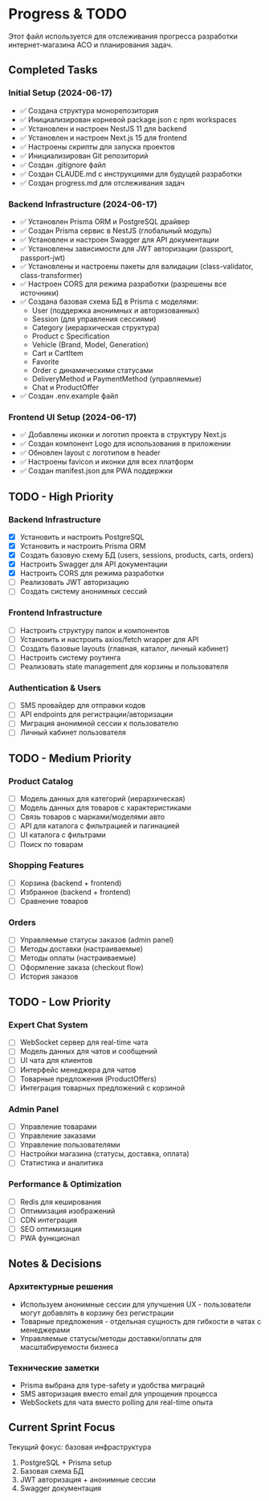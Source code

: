 # Progress & TODO

Этот файл используется для отслеживания прогресса разработки интернет-магазина АСО и планирования задач.

## Completed Tasks

### Initial Setup (2024-06-17)
- ✅ Создана структура монорепозитория
- ✅ Инициализирован корневой package.json с npm workspaces
- ✅ Установлен и настроен NestJS 11 для backend
- ✅ Установлен и настроен Next.js 15 для frontend  
- ✅ Настроены скрипты для запуска проектов
- ✅ Инициализирован Git репозиторий
- ✅ Создан .gitignore файл
- ✅ Создан CLAUDE.md с инструкциями для будущей разработки
- ✅ Создан progress.md для отслеживания задач

### Backend Infrastructure (2024-06-17)
- ✅ Установлен Prisma ORM и PostgreSQL драйвер
- ✅ Создан Prisma сервис в NestJS (глобальный модуль)
- ✅ Установлен и настроен Swagger для API документации
- ✅ Установлены зависимости для JWT авторизации (passport, passport-jwt)
- ✅ Установлены и настроены пакеты для валидации (class-validator, class-transformer)
- ✅ Настроен CORS для режима разработки (разрешены все источники)
- ✅ Создана базовая схема БД в Prisma с моделями:
  - User (поддержка анонимных и авторизованных)
  - Session (для управления сессиями)
  - Category (иерархическая структура)
  - Product с Specification
  - Vehicle (Brand, Model, Generation)
  - Cart и CartItem
  - Favorite
  - Order с динамическими статусами
  - DeliveryMethod и PaymentMethod (управляемые)
  - Chat и ProductOffer
- ✅ Создан .env.example файл

### Frontend UI Setup (2024-06-17)
- ✅ Добавлены иконки и логотип проекта в структуру Next.js
- ✅ Создан компонент Logo для использования в приложении
- ✅ Обновлен layout с логотипом в header
- ✅ Настроены favicon и иконки для всех платформ
- ✅ Создан manifest.json для PWA поддержки

## TODO - High Priority

### Backend Infrastructure
- [x] Установить и настроить PostgreSQL
- [x] Установить и настроить Prisma ORM
- [x] Создать базовую схему БД (users, sessions, products, carts, orders)
- [x] Настроить Swagger для API документации
- [x] Настроить CORS для режима разработки
- [ ] Реализовать JWT авторизацию
- [ ] Создать систему анонимных сессий

### Frontend Infrastructure
- [ ] Настроить структуру папок и компонентов
- [ ] Установить и настроить axios/fetch wrapper для API
- [ ] Создать базовые layouts (главная, каталог, личный кабинет)
- [ ] Настроить систему роутинга
- [ ] Реализовать state management для корзины и пользователя

### Authentication & Users
- [ ] SMS провайдер для отправки кодов
- [ ] API endpoints для регистрации/авторизации
- [ ] Миграция анонимной сессии к пользователю
- [ ] Личный кабинет пользователя

## TODO - Medium Priority

### Product Catalog
- [ ] Модель данных для категорий (иерархическая)
- [ ] Модель данных для товаров с характеристиками
- [ ] Связь товаров с марками/моделями авто
- [ ] API для каталога с фильтрацией и пагинацией
- [ ] UI каталога с фильтрами
- [ ] Поиск по товарам

### Shopping Features
- [ ] Корзина (backend + frontend)
- [ ] Избранное (backend + frontend)
- [ ] Сравнение товаров

### Orders
- [ ] Управляемые статусы заказов (admin panel)
- [ ] Методы доставки (настраиваемые)
- [ ] Методы оплаты (настраиваемые)
- [ ] Оформление заказа (checkout flow)
- [ ] История заказов

## TODO - Low Priority

### Expert Chat System
- [ ] WebSocket сервер для real-time чата
- [ ] Модель данных для чатов и сообщений
- [ ] UI чата для клиентов
- [ ] Интерфейс менеджера для чатов
- [ ] Товарные предложения (ProductOffers)
- [ ] Интеграция товарных предложений с корзиной

### Admin Panel
- [ ] Управление товарами
- [ ] Управление заказами
- [ ] Управление пользователями
- [ ] Настройки магазина (статусы, доставка, оплата)
- [ ] Статистика и аналитика

### Performance & Optimization
- [ ] Redis для кеширования
- [ ] Оптимизация изображений
- [ ] CDN интеграция
- [ ] SEO оптимизация
- [ ] PWA функционал

## Notes & Decisions

### Архитектурные решения
- Используем анонимные сессии для улучшения UX - пользователи могут добавлять в корзину без регистрации
- Товарные предложения - отдельная сущность для гибкости в чатах с менеджерами
- Управляемые статусы/методы доставки/оплаты для масштабируемости бизнеса

### Технические заметки
- Prisma выбрана для type-safety и удобства миграций
- SMS авторизация вместо email для упрощения процесса
- WebSockets для чата вместо polling для real-time опыта

## Current Sprint Focus

Текущий фокус: базовая инфраструктура
1. PostgreSQL + Prisma setup
2. Базовая схема БД
3. JWT авторизация + анонимные сессии
4. Swagger документация